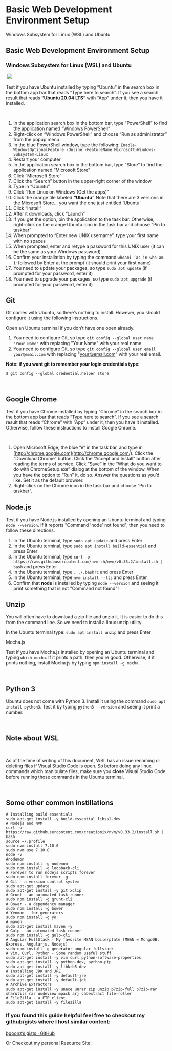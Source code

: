 # Basic Web Development Environment Setup

Windows Subsystem for Linux \(WSL\) and Ubuntu

## Basic Web Development Environment Setup <a id="d1ae"></a>

### Windows Subsystem for Linux \(WSL\) and Ubuntu <a id="8672"></a>

‌ ![](https://cdn-images-1.medium.com/max/800/0*aqKP1drNHmNm34zz.jpg)

Test if you have Ubuntu installed by typing “Ubuntu” in the search box in the bottom app bar that reads “Type here to search”. If you see a search result that reads **“Ubuntu 20.04 LTS”** with “App” under it, then you have it installed.

‌

1. In the application search box in the bottom bar, type “PowerShell” to find the application named “Windows PowerShell”
2. Right-click on “Windows PowerShell” and choose “Run as administrator” from the popup menu
3. In the blue PowerShell window, type the following: `Enable-WindowsOptionalFeature -Online -FeatureName Microsoft-Windows-Subsystem-Linux`
4. Restart your computer
5. In the application search box in the bottom bar, type “Store” to find the application named “Microsoft Store”
6. Click “Microsoft Store”
7. Click the “Search” button in the upper-right corner of the window
8. Type in “Ubuntu”
9. Click “Run Linux on Windows \(Get the apps\)”
10. Click the orange tile labeled **“Ubuntu”** Note that there are 3 versions in the Microsoft Store… you want the one just entitled ‘Ubuntu’
11. Click “Install”
12. After it downloads, click “Launch”
13. If you get the option, pin the application to the task bar. Otherwise, right-click on the orange Ubuntu icon in the task bar and choose “Pin to taskbar”
14. When prompted to “Enter new UNIX username”, type your first name with no spaces
15. When prompted, enter and retype a password for this UNIX user \(it can be the same as your Windows password\)
16. Confirm your installation by typing the command `whoami ‘as in who-am-i'`followed by Enter at the prompt \(it should print your first name\)
17. You need to update your packages, so type `sudo apt update` \(if prompted for your password, enter it\)
18. You need to upgrade your packages, so type `sudo apt upgrade` \(if prompted for your password, enter it\)

## Git <a id="8302"></a>

Git comes with Ubuntu, so there’s nothing to install. However, you should configure it using the following instructions.

‌Open an Ubuntu terminal if you don’t have one open already.

1. You need to configure Git, so type `git config --global user.name "Your Name"` with replacing "Your Name" with your real name.
2. You need to configure Git, so type `git config --global user.email your@email.com` with replacing "[your@email.com](mailto:your@email.com)" with your real email.

**Note: if you want git to remember your login credentials type:**

```text
$ git config --global credential.helper store
```

‌

## Google Chrome <a id="d33b"></a>

Test if you have Chrome installed by typing “Chrome” in the search box in the bottom app bar that reads “Type here to search”. If you see a search result that reads “Chrome” with “App” under it, then you have it installed. Otherwise, follow these instructions to install Google Chrome.

‌

1. Open Microsoft Edge, the blue “e” in the task bar, and type in [http://chrome.google.com](http://chrome.google.com/). Click the “Download Chrome” button. Click the “Accept and Install” button after reading the terms of service. Click “Save” in the “What do you want to do with ChromeSetup.exe” dialog at the bottom of the window. When you have the option to “Run” it, do so. Answer the questions as you’d like. Set it as the default browser.
2. Right-click on the Chrome icon in the task bar and choose “Pin to taskbar”.

## Node.js <a id="ce17"></a>

Test if you have Node.js installed by opening an Ubuntu terminal and typing `node --version`. If it reports "Command 'node' not found", then you need to follow these directions.

1. In the Ubuntu terminal, type `sudo apt update` and press Enter
2. In the Ubuntu terminal, type `sudo apt install build-essential` and press Enter
3. In the Ubuntu terminal, type `curl -o- https://raw.githubusercontent.com/nvm-sh/nvm/v0.35.2/install.sh | bash` and press Enter
4. In the Ubuntu terminal, type `. ./.bashrc` and press Enter
5. In the Ubuntu terminal, type `nvm install --lts` and press Enter
6. Confirm that **node** is installed by typing `node --version` and seeing it print something that is not "Command not found"!

## Unzip <a id="7d5d"></a>

You will often have to download a zip file and unzip it. It is easier to do this from the command line. So we need to install a linux unzip utility.

‌In the Ubuntu terminal type: `sudo apt install unzip` and press Enter

‌Mocha.js

Test if you have Mocha.js installed by opening an Ubuntu terminal and typing `which mocha`. If it prints a path, then you're good. Otherwise, if it prints nothing, install Mocha.js by typing `npm install -g mocha`.

‌

## Python 3 <a id="ad40"></a>

Ubuntu does not come with Python 3. Install it using the command `sudo apt install python3`. Test it by typing `python3 --version` and seeing it print a number.

‌

## Note about WSL <a id="63b7"></a>

‌

As of the time of writing of this document, WSL has an issue renaming or deleting files if Visual Studio Code is open. So before doing any linux commands which manipulate files, make sure you **close** Visual Studio Code before running those commands in the Ubuntu terminal.

‌

## Some other common instillations <a id="7ef9"></a>

```text
# Installing build essentials
sudo apt-get install -y build-essential libssl-dev
# Nodejs and NVM
curl -o- https://raw.githubusercontent.com/creationix/nvm/v0.33.2/install.sh | bash
source ~/.profile
sudo nvm install 7.10.0
sudo nvm use 7.10.0
node -v
#nodemon
sudo npm install -g nodemon
sudo npm install -g loopback-cli
# Forever to run nodejs scripts forever
sudo npm install forever -g
# Git - a version control system
sudo apt-get update
sudo apt-get install -y git xclip
# Grunt - an automated task runner
sudo npm install -g grunt-cli
# Bower - a dependency manager
sudo npm install -g bower
# Yeoman - for generators
sudo npm install -g yo
# maven
sudo apt-get install maven -y
# Gulp - an automated task runner
sudo npm install -g gulp-cli
# Angular FullStack - My favorite MEAN boilerplate (MEAN = MongoDB, Express, Angularjs, Nodejs)
sudo npm install -g generator-angular-fullstack
# Vim, Curl, Python - Some random useful stuff
sudo apt-get install -y vim curl python-software-properties
sudo apt-get install -y python-dev, python-pip
sudo apt-get install -y libkrb5-dev
# Installing JDK and JRE
sudo apt-get install -y default-jre
sudo apt-get install -y default-jdk
# Archive Extractors
sudo apt-get install -y unace unrar zip unzip p7zip-full p7zip-rar sharutils rar uudeview mpack arj cabextract file-roller
# FileZilla - a FTP client
sudo apt-get install -y filezilla
```

### If you found this guide helpful feel free to checkout my github/gists where I host similar content: <a id="4493"></a>

[bgoonz’s gists · GitHub](https://gist.github.com/bgoonz)

Or Checkout my personal Resource Site:

